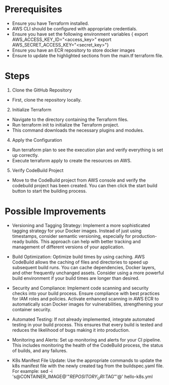 # Prerequisites
- Ensure you have Terraform installed.
- AWS CLI should be configured with appropriate credentials.
- Ensure you have set the following environment variables { export AWS_ACCESS_KEY_ID="<access_key>" export AWS_SECRET_ACCESS_KEY="<secret_key>"}
- Ensure you have an ECR repository to store docker images
- Ensure to update the highlighted sections from the main.tf terraform file.

# Steps
1) Clone the GitHub Repository
- First, clone the repository locally.
2) Initialize Terraform
- Navigate to the directory containing the Terraform files.
- Run terraform init to initialize the Terraform project.
- This command downloads the necessary plugins and modules.
4) Apply the Configuration
- Run terraform plan to see the execution plan and verify everything is set up correctly.
- Execute terraform apply to create the resources on AWS.
5) Verify CodeBuild Project
- Move to the CodeBuild project from AWS console and verify the codebuild project has been created. You can then click the start build button to start the building process.

# Possible Improvements

- Versioning and Tagging Strategy: Implement a more sophisticated tagging strategy for your Docker images. Instead of just using timestamps, consider semantic versioning, especially for production-ready builds. This approach can help with better tracking and management of different versions of your application.
  
- Build Optimization: Optimize build times by using caching. AWS CodeBuild allows the caching of files and directories to speed up subsequent build runs. You can cache dependencies, Docker layers, and other frequently unchanged assets.
Consider using a more powerful build environment if your build times are longer than desired.

- Security and Compliance: Implement code scanning and security checks into your build process. Ensure compliance with best practices for IAM roles and policies. Activate enhanced scanning in AWS ECR to automatically scan Docker images for vulnerabilities, strengthening your container security.

- Automated Testing: If not already implemented, integrate automated testing in your build process. This ensures that every build is tested and reduces the likelihood of bugs making it into production.

- Monitoring and Alerts: Set up monitoring and alerts for your CI pipeline. This includes monitoring the health of the CodeBuild process, the status of builds, and any failures.
  
- K8s Manifest File Update: Use the appropriate commands to update the k8s manifest file with the newly created tag from the buildspec.yaml file. For example: sed -i 's@CONTAINER_IMAGE@'"$REPOSITORY_URI:$TAG"'@' hello-k8s.yml


